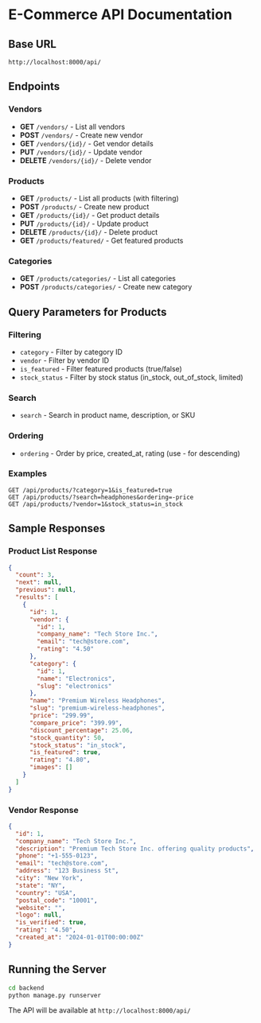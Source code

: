 # E-Commerce API Documentation

## Base URL
```
http://localhost:8000/api/
```

## Endpoints

### Vendors
- **GET** `/vendors/` - List all vendors
- **POST** `/vendors/` - Create new vendor
- **GET** `/vendors/{id}/` - Get vendor details
- **PUT** `/vendors/{id}/` - Update vendor
- **DELETE** `/vendors/{id}/` - Delete vendor

### Products
- **GET** `/products/` - List all products (with filtering)
- **POST** `/products/` - Create new product
- **GET** `/products/{id}/` - Get product details
- **PUT** `/products/{id}/` - Update product
- **DELETE** `/products/{id}/` - Delete product
- **GET** `/products/featured/` - Get featured products

### Categories
- **GET** `/products/categories/` - List all categories
- **POST** `/products/categories/` - Create new category

## Query Parameters for Products

### Filtering
- `category` - Filter by category ID
- `vendor` - Filter by vendor ID
- `is_featured` - Filter featured products (true/false)
- `stock_status` - Filter by stock status (in_stock, out_of_stock, limited)

### Search
- `search` - Search in product name, description, or SKU

### Ordering
- `ordering` - Order by price, created_at, rating (use - for descending)

### Examples
```
GET /api/products/?category=1&is_featured=true
GET /api/products/?search=headphones&ordering=-price
GET /api/products/?vendor=1&stock_status=in_stock
```

## Sample Responses

### Product List Response
```json
{
  "count": 3,
  "next": null,
  "previous": null,
  "results": [
    {
      "id": 1,
      "vendor": {
        "id": 1,
        "company_name": "Tech Store Inc.",
        "email": "tech@store.com",
        "rating": "4.50"
      },
      "category": {
        "id": 1,
        "name": "Electronics",
        "slug": "electronics"
      },
      "name": "Premium Wireless Headphones",
      "slug": "premium-wireless-headphones",
      "price": "299.99",
      "compare_price": "399.99",
      "discount_percentage": 25.06,
      "stock_quantity": 50,
      "stock_status": "in_stock",
      "is_featured": true,
      "rating": "4.80",
      "images": []
    }
  ]
}
```

### Vendor Response
```json
{
  "id": 1,
  "company_name": "Tech Store Inc.",
  "description": "Premium Tech Store Inc. offering quality products",
  "phone": "+1-555-0123",
  "email": "tech@store.com",
  "address": "123 Business St",
  "city": "New York",
  "state": "NY",
  "country": "USA",
  "postal_code": "10001",
  "website": "",
  "logo": null,
  "is_verified": true,
  "rating": "4.50",
  "created_at": "2024-01-01T00:00:00Z"
}
```

## Running the Server
```bash
cd backend
python manage.py runserver
```

The API will be available at `http://localhost:8000/api/`